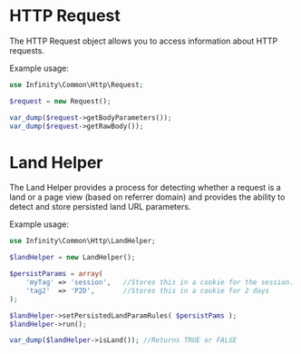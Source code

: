 HTTP Request
=====================

The HTTP Request object allows you to access information about HTTP requests.

Example usage:

```php
use Infinity\Common\Http\Request;

$request = new Request();

var_dump($request->getBodyParameters());
var_dump($request->getRawBody());

```

Land Helper
=====================

The Land Helper provides a process for detecting whether a request is
a land or a page view (based on referrer domain) and provides the ability
to detect and store persisted land URL parameters.

Example usage:

```php
use Infinity\Common\Http\LandHelper;

$landHelper = new LandHelper();

$persistParams = array(
    'myTag' => 'session',   //Stores this in a cookie for the session.
    'tag2'  => 'P2D',       //Stores this in a cookie for 2 days
);

$landHelper->setPersistedLandParamRules( $persistPams );
$landHelper->run();

var_dump($landHelper->isLand()); //Returns TRUE or FALSE

```

